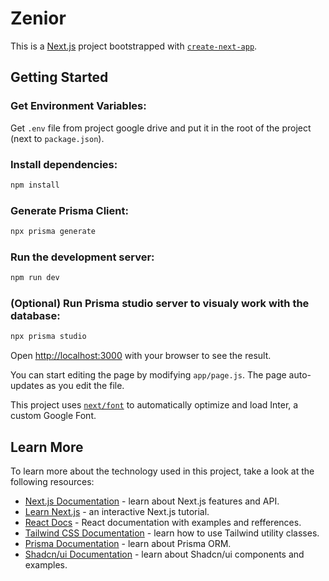 # Zenior

This is a [Next.js](https://nextjs.org/) project bootstrapped with [`create-next-app`](https://github.com/vercel/next.js/tree/canary/packages/create-next-app).

## Getting Started

### Get Environment Variables:

Get `.env` file from project google drive and put it in the root of the project (next to `package.json`).

### Install dependencies:

```bash
npm install
```

### Generate Prisma Client:

```bash
npx prisma generate
```

### Run the development server:

```bash
npm run dev
```

### (Optional) Run Prisma studio server to visualy work with the database:

```bash
npx prisma studio
```

Open [http://localhost:3000](http://localhost:3000) with your browser to see the result.

You can start editing the page by modifying `app/page.js`. The page auto-updates as you edit the file.

This project uses [`next/font`](https://nextjs.org/docs/basic-features/font-optimization) to automatically optimize and load Inter, a custom Google Font.

## Learn More

To learn more about the technology used in this project, take a look at the following resources:

- [Next.js Documentation](https://nextjs.org/docs) - learn about Next.js features and API.
- [Learn Next.js](https://nextjs.org/learn) - an interactive Next.js tutorial.
- [React Docs](https://react.dev/) - React documentation with examples and refferences.
- [Tailwind CSS Documentation](https://tailwindcss.com/docs) - learn how to use Tailwind utility classes.
- [Prisma Documentation](https://www.prisma.io/docs/orm) - learn about Prisma ORM.
- [Shadcn/ui Documentation](https://ui.shadcn.com/docs) - learn about Shadcn/ui components and examples.
